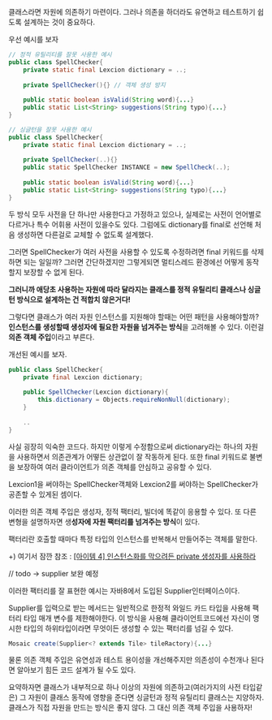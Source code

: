 클래스라면 자원에 의존하기 마련이다. 그러나 의존을 하더라도 유연하고 테스트하기 쉽도록 설계하는 것이 중요하다.

우선 예시를 보자

```java
// 정적 유틸리티를 잘못 사용한 예시
public class SpellChecker{
	private static final Lexcion dictionary = ..;
	
	private SpellChecker(){} // 객체 생성 방지
	
	public static boolean isValid(String word){...}
	public static List<String> suggestions(String typo){...}
}

// 싱글턴을 잘못 사용한 예시
public class SpellChecker{
	private static final Lexcion dictionary = ..;
	
	private SpellChecker(..){}
	public static SpellChecker INSTANCE = new SpellCheck(..);
		
	public static boolean isValid(String word){...}
	public static List<String> suggestions(String typo){...}
}

```

두 방식 모두 사전을 단 하나만 사용한다고 가정하고 있으나, 실제로는 사전이 언어별로 다르거나 특수 어휘용 사전이 있을수도 있다. 그럼에도 dictionary를 final로 선언해 처음 생성하면 다른걸로 교체할 수 없도록 설계했다.

그러면 SpellChecker가 여러 사전을 사용할 수 있도록 수정하려면 final 키워드를 삭제하면 되는 일일까? 그러면 간단하겠지만 그렇게되면 멀티스레드 환경에선 어떻게 동작할지 보장할 수 없게 된다.

**그러니까 애당초 사용하는 자원에 따라 달라지는 클래스를 정적 유틸리티 클래스나 싱글턴 방식으로 설계하는 건 적합치 않은거다!**

그렇다면 클래스가 여러 자원 인스턴스를 지원해야 할때는 어떤 패턴을 사용해야할까? **인스턴스를 생성할때 생성자에 필요한 자원을 넘겨주는 방식**을 고려해볼 수 있다. 이런걸 **의존 객체 주입**이라고 부른다.

개선된 예시를 보자.

```java
public class SpellChecker{
	private final Lexcion dictionary;
	
	public SpellChecker(Lexcion dictionary){
		this.dictionary = Objects.requireNonNull(dictionary);
	}
	
	..
}
```

사실 굉장히 익숙한 코드다. 하지만 이렇게 수정함으로써 dictionary라는 하나의 자원을 사용하면서 의존관계가 어떻든 상관없이 잘 작동하게 된다. 또한 final 키워드로 불변을 보장하여 여러 클라이언트가 의존 객체를 안심하고 공유할 수 있다.

Lexcion1을 써야하는 SpellChecker객체와 Lexcion2를 써야하는 SpellChecker가 공존할 수 있게된 셈이다.

이러한 의존 객체 주입은 생성자, 정적 팩터리, 빌더에 똑같이 응용할 수 있다. 또 다른 변형을 설명하자면 생**성자에 자원 팩터리를 넘겨주는 방식**이 있다.

팩터리란 호출할 때마다 특정 타입의 인스턴스를 반복해서 만들어주는 객체를 말한다.

+) 여기서 잠깐 참조 : [[아이템 4] 인스턴스화를 막으려든 private 생성자를 사용하라](https://www.notion.so/4-private-5c73359479e54c848bfd9744c9e46393?pvs=21)

// todo → supplier 보완 예정

이러한 팩터리를 잘 표현한 예시는 자바8에서 도입된 Supplier<T>인터페이스이다.

Supplier<T>를 입력으로 받는 메서드는 일반적으로 한정적 와일드 카드 타입을 사용해 팩터리 타입 매개 변수를 제한해야한다. 이 방식을 사용해 클라이언트코드에선 자신이 명시한 타입의 하위타입이라면 무엇이든 생성할 수 있는 팩터리를 넘길 수 있다.

```java
Mosaic create(Supplier<? extends Tile> tileRactory){...}
```

물론 의존 객체 주입은 유연성과 테스트 용이성을 개선해주지만 의존성이 수천개나 된다면 알아보기 힘든 코드 설계가 될 수도 있다.

요약하자면 클래스가 내부적으로 하나 이상의 자원에 의존하고(여러가지의 사전 타입같은) 그 자원이 클래스 동작에 영향을 준다면 싱글턴과 정적 유틸리티 클래스는 지양하자. 클래스가 직접 자원을 만드는 방식은 좋지 않다. 그 대신 의존 객체 주입을 사용하자!